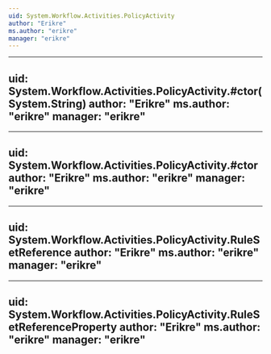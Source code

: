 ```yaml
---
uid: System.Workflow.Activities.PolicyActivity
author: "Erikre"
ms.author: "erikre"
manager: "erikre"
---
```


---
uid: System.Workflow.Activities.PolicyActivity.#ctor(System.String)
author: "Erikre"
ms.author: "erikre"
manager: "erikre"
---

---
uid: System.Workflow.Activities.PolicyActivity.#ctor
author: "Erikre"
ms.author: "erikre"
manager: "erikre"
---

---
uid: System.Workflow.Activities.PolicyActivity.RuleSetReference
author: "Erikre"
ms.author: "erikre"
manager: "erikre"
---

---
uid: System.Workflow.Activities.PolicyActivity.RuleSetReferenceProperty
author: "Erikre"
ms.author: "erikre"
manager: "erikre"
---
